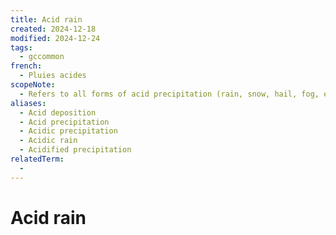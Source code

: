 ```yaml
---
title: Acid rain
created: 2024-12-18
modified: 2024-12-24
tags:
  - gccommon
french:
  - Pluies acides
scopeNote:
  - Refers to all forms of acid precipitation (rain, snow, hail, fog, etc.).
aliases:
  - Acid deposition
  - Acid precipitation
  - Acidic precipitation
  - Acidic rain
  - Acidified precipitation
relatedTerm:
  - 
---
```

# Acid rain
